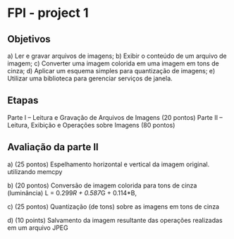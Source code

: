 # FPI - project 1

## Objetivos

a) Ler e gravar arquivos de imagens;
b) Exibir o conteúdo de um arquivo de imagem;
c) Converter uma imagem colorida em uma imagem em tons de cinza;
d) Aplicar um esquema simples para quantização de imagens;
e) Utilizar uma biblioteca para gerenciar serviços de janela. 

## Etapas

Parte I – Leitura e Gravação de Arquivos de Imagens (20 pontos)
Parte II – Leitura, Exibição e Operações sobre Imagens (80 pontos)

## Avaliação da parte II

a) (25 pontos) Espelhamento horizontal e vertical da imagem original. 
    utilizando memcpy

b) (20 pontos) Conversão de imagem colorida para tons de cinza (luminância)
    L = 0.299*R + 0.587*G + 0.114*B,

c) (25 pontos) Quantização (de tons) sobre as imagens em tons de cinza

d) (10 points) Salvamento da imagem resultante das operações realizadas em um arquivo JPEG